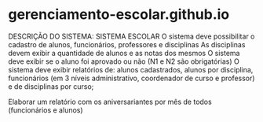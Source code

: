 # gerenciamento-escolar.github.io

DESCRIÇÃO DO SISTEMA: SISTEMA ESCOLAR
O sistema deve possibilitar o cadastro de alunos, funcionários, professores e
disciplinas
As disciplinas devem exibir a quantidade de alunos e as notas dos mesmos
O sistema deve exibir se o aluno foi aprovado ou não (N1 e N2 são obrigatórias)
O sistema deve exibir relatórios de: alunos cadastrados, alunos por disciplina,
funcionários (em 3 níveis administrativo, coordenador de curso e professor) e
de disciplinas por curso;

Elaborar um relatório com os aniversariantes por mês de todos (funcionários e
alunos)
